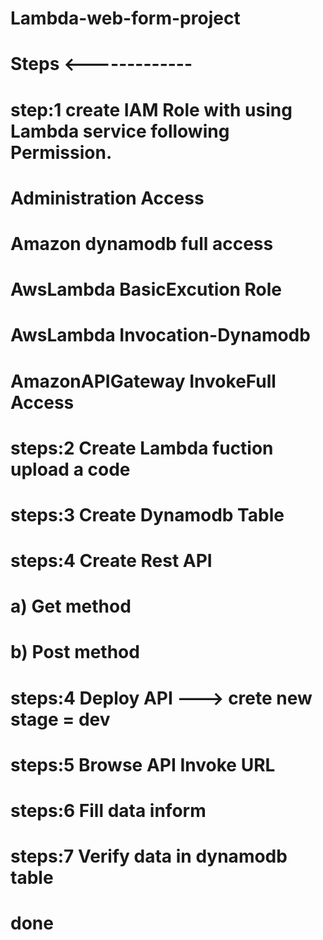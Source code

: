 # Lambda-web-form-project

# Steps   <-------------

# step:1  create IAM Role with using Lambda service following Permission.
# Administration Access
# Amazon dynamodb full access
# AwsLambda BasicExcution Role
# AwsLambda Invocation-Dynamodb
# AmazonAPIGateway InvokeFull Access

# steps:2 Create Lambda fuction upload a code

# steps:3 Create Dynamodb Table

# steps:4 Create Rest API
# a) Get method
# b) Post method

# steps:4 Deploy API ---> crete new stage = dev

# steps:5 Browse API Invoke URL

# steps:6 Fill data inform

# steps:7 Verify data in dynamodb table 

# done

